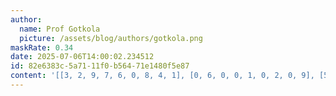 ```yaml
---
author:
  name: Prof Gotkola
  picture: /assets/blog/authors/gotkola.png
maskRate: 0.34
date: 2025-07-06T14:00:02.234512
id: 82e6383c-5a71-11f0-b564-71e1480f5e87
content: '[[3, 2, 9, 7, 6, 0, 8, 4, 1], [0, 6, 0, 0, 1, 0, 2, 0, 9], [5, 1, 0, 0, 0, 2, 6, 3, 0], [0, 4, 2, 9, 5, 3, 7, 0, 0], [8, 0, 0, 1, 7, 6, 4, 0, 3], [7, 0, 6, 2, 8, 4, 9, 0, 0], [2, 0, 0, 0, 3, 9, 1, 0, 6], [0, 0, 3, 6, 4, 1, 5, 8, 2], [6, 0, 1, 5, 0, 7, 3, 9, 4]]'
---
```

